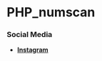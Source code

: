 # PHP_numscan

### Social Media
<ul>
  <li><b><a href="https://instagram.com/1zsb">Instagram</a></b></li>
</ul>
